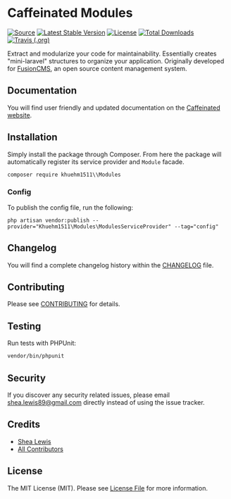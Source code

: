 # Caffeinated Modules
[![Source](https://img.shields.io/badge/source-khuehm1511\\Modules-blue.svg?style=flat-square)](https://github.com/khuehm1511\\Modules)
[![Latest Stable Version](https://poser.pugx.org/khuehm1511\\Modules/v/stable?format=flat-square)](https://packagist.org/packages/khuehm1511\\Modules)
[![License](https://img.shields.io/badge/license-MIT-brightgreen.svg?style=flat-square)](https://tldrlegal.com/license/mit-license)
[![Total Downloads](https://img.shields.io/packagist/dt/khuehm1511\\Modules.svg?style=flat-square)](https://packagist.org/packages/khuehm1511\\Modules)
[![Travis (.org)](https://img.shields.io/travis/khuehm1511\\Modules.svg?style=flat-square)](https://travis-ci.org/khuehm1511\\Modules)

Extract and modularize your code for maintainability. Essentially creates "mini-laravel" structures to organize your application. Originally developed for [FusionCMS](https://github.com/fusioncms/fusioncms), an open source content management system.

## Documentation
You will find user friendly and updated documentation on the [Caffeinated website](https://caffeinatedpackages.com/guide/packages/modules.html).

## Installation
Simply install the package through Composer. From here the package will automatically register its service provider and `Module` facade.

```
composer require khuehm1511\\Modules
```

### Config
To publish the config file, run the following:

```
php artisan vendor:publish --provider="Khuehm1511\Modules\ModulesServiceProvider" --tag="config"
```

## Changelog
You will find a complete changelog history within the [CHANGELOG](CHANGELOG.md) file.

## Contributing
Please see [CONTRIBUTING](CONTRIBUTING.md) for details.

## Testing
Run tests with PHPUnit:

```bash
vendor/bin/phpunit
```

## Security
If you discover any security related issues, please email shea.lewis89@gmail.com directly instead of using the issue tracker.

## Credits
- [Shea Lewis](https://github.com/kaidesu)
- [All Contributors](../../contributors)

## License
The MIT License (MIT). Please see [License File](LICENSE.md) for more information.
